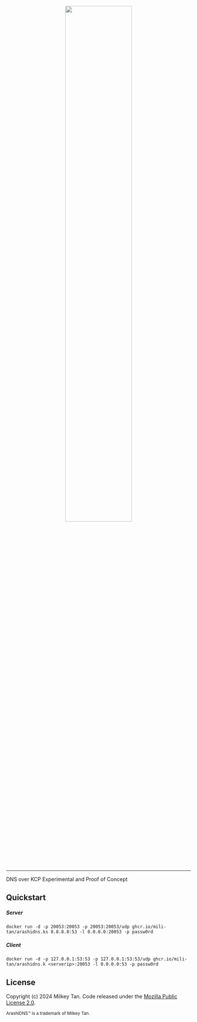 <p align="center">
  <img src='https://mili.one/pics/arashik.png' width="60%" height="60%"/>
</p>

----------
DNS over KCP Experimental and Proof of Concept

## Quickstart

##### Server
```
docker run -d -p 20053:20053 -p 20053:20053/udp ghcr.io/mili-tan/arashidns.ks 8.8.8.8:53 -l 0.0.0.0:20053 -p passw0rd
```
##### Client
```
docker run -d -p 127.0.0.1:53:53 -p 127.0.0.1:53:53/udp ghcr.io/mili-tan/arashidns.k <serverip>:20053 -l 0.0.0.0:53 -p passw0rd
```

## License

Copyright (c) 2024 Milkey Tan. Code released under the [Mozilla Public License 2.0](https://www.mozilla.org/en-US/MPL/2.0/). 

<sup>ArashiDNS™ is a trademark of Milkey Tan.</sup>
